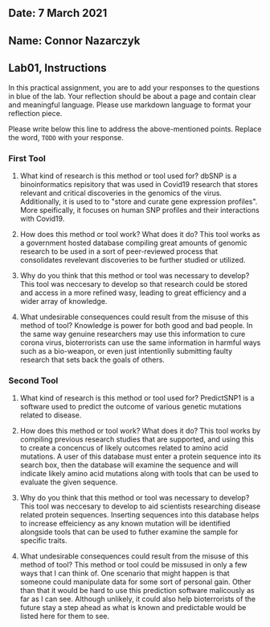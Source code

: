 ## Date: 7 March 2021

## Name: Connor Nazarczyk

## Lab01, Instructions

In this practical assignment, you are to add your responses to the questions in blue of the lab. Your reflection should be about a page and contain clear and meaningful language. Please use markdown language to format your reflection piece.

Please write below this line to address the above-mentioned points. Replace the word, `TODO` with your response.

### First Tool

 1. What kind of research is this method or tool used for?
 dbSNP is a binoinformatics repisitory that was used in Covid19 research that stores relevant and critical discoveries in the genomics of the virus. Additionally, it is used to to "store and curate gene expression profiles". More speifically, it focuses on human SNP profiles and their interactions with Covid19.
 
 2. How does this method or tool work? What does it do?
This tool works as a government hosted database compiling great amounts of genomic research to be used in a sort of peer-reviewed process that consolidates revelevant discoveries to be further studied or utilized.

 3. Why do you think that this method or tool was necessary to develop?
 This tool was neccesary to develop so that research could be stored and access in a more refined wasy, leading to great efficiency and a wider array of knowledge.

 4. What undesirable consequences could result from the misuse of this method of tool? 
Knowledge is power for both good and bad people. In the same way genuine researchers may use this information to cure corona virus, bioterrorists can use the same information in harmful ways such as a bio-weapon, or even just intentionlly submitting faulty research that sets back the goals of others.


### Second Tool

 1. What kind of research is this method or tool used for?
PredictSNP1 is a software used to predict the outcome of various genetic mutations related to disease.

 2. How does this method or tool work? What does it do?
 This tool works by compiling previous research studies that are supported, and using this to create a concencus of likely outcomes related to amino acid mutations. A user of this database must enter a protein sequence into its search box, then the database will examine the sequence and will indicate likely amino acid mutations along with tools that can be used to evaluate the given sequence.

 3. Why do you think that this method or tool was necessary to develop?
 This tool was neccesary to develop to aid scientists researching disease related protein sequences. Inserting sequences into this database helps to increase effeiciency as any known mutation will be identified alongside tools that can be used to futher examine the sample for specific traits.

 4. What undesirable consequences could result from the misuse of this method of tool? 
 This method or tool could be missused in only a few ways that I can think of. One scenario that might happen is that someone could manipulate data for some sort of personal gain. Other than that it would be hard to use this prediction software malicously as far as I can see. Although unlikely, it could also help bioterrorists of the future stay a step ahead as what is known and predictable would be listed here for them to see.
